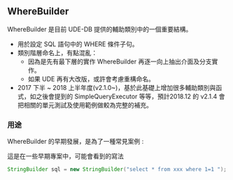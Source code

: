 ## WhereBuilder

WhereBuilder 是目前 UDE-DB 提供的輔助類別中的一個重要結構。

* 用於設定 SQL 語句中的 WHERE 條件子句。
* 類別階層命名上，有點混亂：
  * 因為是先有最下層的實作 WhereBuilder 再逐一向上抽出介面及分支實作。
  * 如果 UDE 再有大改版，或許會考慮重構命名。
* 2017 下半 ~ 2018 上半年度(v2.1.0~)，基於此基礎上增加很多輔助類別與函式，如之後會提到的 SimpleQueryExecutor 等等，預計2018.12 的 v2.1.4 會把相關的單元測試及使用範例做較為完整的補充。


### 用途

WhereBuilder 的早期發展，是為了一種常見案例 : 

這是在一些早期專案中，可能會看到的寫法

``` java
StringBuilder sql = new StringBuilder("select * from xxx where 1=1 ");


 

```







 






